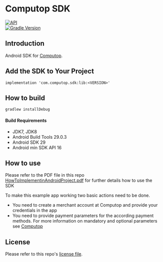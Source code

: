 # Computop SDK  
[![API](https://img.shields.io/badge/API-16%2B-brightgreen.svg?style=flat)](https://android-arsenal.com/api?level=16)  
[![Gradle Version](https://img.shields.io/badge/gradle-6.5.1-green.svg)](https://docs.gradle.org/current/release-notes.html)

## Introduction

Android SDK for [Computop](https://www.computop.com/).


## Add the SDK to Your Project

    implementation 'com.computop.sdk:lib:<VERSION>'

## How to build

    gradlew installDebug

#### Build Requirements

- JDK7, JDK8
- Android Build Tools 29.0.3
- Android SDK 29
- Android min SDK API 16

## How to use

Please refer to the PDF file in this repo [HowToImplementinAndroidProject.pdf](docs/HowToImplementinAndroidProject.pdf) for further details how to use the SDK

To make this example app working two basic actions need to be done.
- You need to create a merchant account at Computop and provide your credentials in the app
- You need to provide payment parameters for the according payment methods. For more information on mandatory and optional parameters see [Computop](https://developer.computop.com/display/public/DOCCT/Payment+methods+in+Computop+Paygate)


## License

Please refer to this repo's [license file](LICENSE).
